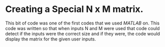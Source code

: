 # Creating a Special N x M matrix. 

This bit of code was one of the first codes that we used *MATLAB* on. This code was written so that when inputs N and M were used that code could detect if the inputs were the correct size and if they were, the code would display the matrix for the given user inputs.
